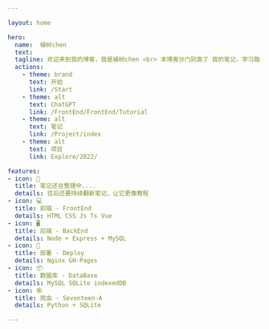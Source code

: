 ```yaml
---

layout: home

hero:
  name:  植树chen
  text:  
  tagline: 欢迎来到我的博客，我是植树chen <br> 本博客分门别类了 我的笔记，学习路径，教程推荐。
  actions:
    - theme: brand
      text: 开始
      link: /Start
    - theme: alt
      text: ChatGPT
      link: /FrontEnd/FrontEnd/Tutorial
    - theme: alt
      text: 笔记
      link: /Project/index
    - theme: alt
      text: 项目
      link: Explore/2022/

features:
- icon: 📖
  title: 笔记还在整理中....
  details: 往后还要持续翻新笔记，让它更像教程
- icon: 💻
  title: 前端 - FrontEnd
  details: HTML CSS Js Ts Vue
- icon: 🖥️
  title: 后端 - BackEnd
  details: Node + Express + MySQL
- icon: 🧊
  title: 部署 - Deploy
  details: Nginx GH-Pages
- icon: 📦
  title: 数据库 - DataBase
  details: MySQL SQLite indexedDB
- icon: 🕸️
  title: 爬虫 - Seventeen-A 
  details: Python + SQLite

---
```


<br/>
